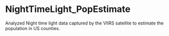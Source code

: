 # NightTimeLight_PopEstimate
Analyzed Night time light data captured by the VIIRS satellite to estimate the population in US counties.
